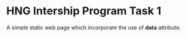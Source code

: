 # HNG Intership Program Task 1
A simple static web page which incorporate the use of **data** attribute.
